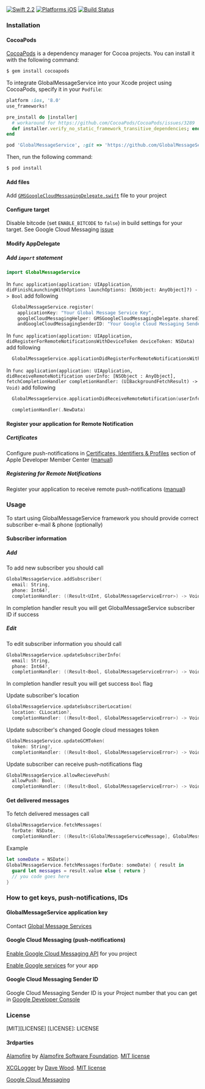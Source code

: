 [![Swift 2.2](https://img.shields.io/badge/Swift-2.2-orange.svg?style=flat)](https://swift.org/)
[![Platforms iOS](https://img.shields.io/badge/Platforms-iOS-lightgray.svg?style=flat)](https://swift.org/)
[![Build Status](https://travis-ci.org/GlobalMessageServicesAG/GlobalMessageService-iOS.svg?branch=master)](https://travis-ci.org/GlobalMessageServicesAG/GlobalMessageService-iOS)

### Installation

#### CocoaPods
[CocoaPods](http://cocoapods.org) is a dependency manager for Cocoa projects. You can install it with the following command:

```bash
$ gem install cocoapods
```

To integrate GlobalMessageService into your Xcode project using CocoaPods, specify it in your `Podfile`:

```ruby
platform :ios, '8.0'
use_frameworks!

pre_install do |installer|
  # workaround for https://github.com/CocoaPods/CocoaPods/issues/3289
  def installer.verify_no_static_framework_transitive_dependencies; end
end

pod 'GlobalMessageService', :git => 'https://github.com/GlobalMessageServicesAG/GlobalMessageService-iOS.git', :tag => '0.0.3'
```

Then, run the following command:

```bash
$ pod install
```

#### Add files
Add [```GMSGoogleCloudMessagingDelegate.swift```](https://github.com/GlobalMessageServicesAG/GlobalMessageService-iOS/tree/master/targetFiles/GMSGoogleCloudMessagingDelegate.swift) file to your project

#### Configure target
Disable bitcode (set `ENABLE_BITCODE` to `false`) in build settings for your target. See Google Cloud Messaging [issue](https://github.com/google/gcm/issues/91)

#### Modify AppDelegate
##### Add ```import``` statement
```swift
import GlobalMessageService
```

In  `func application(application: UIApplication, didFinishLaunchingWithOptions launchOptions: [NSObject: AnyObject]?) -> Bool` add following
```swift
  GlobalMessageService.register(
    applicationKey: "Your Global Message Service Key",
    googleCloudMessagingHelper: GMSGoogleCloudMessagingDelegate.sharedInstance,
    andGoogleCloudMessagingSenderID: "Your Google Cloud Messaging Sender ID")
```

In  `func application(application: UIApplication, didRegisterForRemoteNotificationsWithDeviceToken deviceToken: NSData)` add following
```swift
  GlobalMessageService.applicationDidRegisterForRemoteNotificationsWithDeviceToken(deviceToken)
```

In `func application(application: UIApplication, didReceiveRemoteNotification userInfo: [NSObject : AnyObject], fetchCompletionHandler completionHandler: (UIBackgroundFetchResult) -> Void)` add following
```swift
  GlobalMessageService.applicationDidReceiveRemoteNotification(userInfo)

  completionHandler(.NewData)
```

#### Register your application for Remote Notification

##### Certificates
Configure push-notifications in [Certificates, Identifiers & Profiles](https://developer.apple.com/account/ios/certificate/certificateList.action) section of Apple Developer Member Center ([manual](https://developer.apple.com/library/ios/documentation/IDEs/Conceptual/AppDistributionGuide/AddingCapabilities/AddingCapabilities.html#//apple_ref/doc/uid/TP40012582-CH26-SW6))
##### Registering for Remote Notifications
Register your application to receive remote push-notifications ([manual](https://developer.apple.com/library/mac/documentation/NetworkingInternet/Conceptual/RemoteNotificationsPG/Chapters/IPhoneOSClientImp.html#//apple_ref/doc/uid/TP40008194-CH103-SW2))

### Usage
To start using GlobalMessageService framework you should provide correct subscriber e-mail & phone (optionally)

#### Subscriber information
##### Add
To add new subscriber you should call
```swift
GlobalMessageService.addSubscriber(
  email: String,
  phone: Int64?,
  completionHandler: ((Result<UInt, GlobalMessageServiceError>) -> Void)? = .None)
```
In completion handler result you will get GlobalMessageService subscriber ID if success

##### Edit
To edit subscriber information you should call
```swift
GlobalMessageService.updateSubscriberInfo(
  email: String,
  phone: Int64?,
  completionHandler: ((Result<Bool, GlobalMessageServiceError>) -> Void)? = .None)
```
In completion handler result you will get success `Bool` flag

Update subscriber's location
```swift
GlobalMessageService.updateSubscriberLocation(
  location: CLLocation?,
  completionHandler: ((Result<Bool, GlobalMessageServiceError>) -> Void)? = .None)
```

Update subscriber's changed Google cloud messages token
```swift
GlobalMessageService.updateGCMToken(
  token: String?,
  completionHandler: ((Result<Bool, GlobalMessageServiceError>) -> Void)? = .None)
```

Update subscriber can receive push-notifications flag
```swift
GlobalMessageService.allowRecievePush(
  allowPush: Bool,
  completionHandler: ((Result<Bool, GlobalMessageServiceError>) -> Void)? = .None)
```

#### Get delivered messages
To fetch delivered messages call
```swift
GlobalMessageService.fetchMessages(
  forDate: NSDate,
  completionHandler: ((Result<[GlobalMessageServiceMessage], GlobalMessageServiceError>) -> Void)? = .None)
```
Example
```swift
let someDate = NSDate()
GlobalMessageService.fetchMessages(forDate: someDate) { result in
  guard let messages = result.value else { return }
  // you code goes here
}
```

### How to get keys, push-notifications, IDs

#### GlobalMessageService application key
Contact [Global Message Services](http://www.gms-worldwide.com/en/kontakty.html)


#### Google Cloud Messaging (push-notifications)
[Enable Google Cloud Messaging API](https://console.developers.google.com/apis/api/googlecloudmessaging/) for you project

[Enable Google services](https://developers.google.com/mobile/add?platform=ios) for your app

#### Google Cloud Messaging Sender ID
Google Cloud Messaging Sender ID is your Project number that you can get in [Google Developer Console](https://console.developers.google.com/)

### License
[MIT][LICENSE]
[LICENSE]: LICENSE

#### 3rdparties
[Alamofire](https://github.com/Alamofire/Alamofire) by [Alamofire Software Foundation](http://alamofire.org/). [MIT license](https://github.com/Alamofire/Alamofire/blob/master/LICENSE)

[XCGLogger](https://github.com/DaveWoodCom/XCGLogger) by [Dave Wood](https://twitter.com/DaveWoodX). [MIT license](https://github.com/DaveWoodCom/XCGLogger/blob/master/LICENSE.txt)

[Google Cloud Messaging](https://github.com/google/gcm/blob/master/LICENSE)
